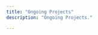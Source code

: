 ```yaml
---
title: "Ongoing Projects"
description: "Ongoing Projects."

---
```

<!-- ---
## Human-AI Collaboration -->
